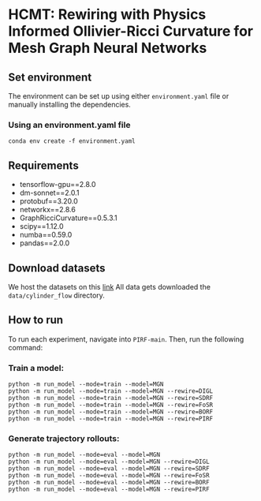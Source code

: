 # HCMT: Rewiring with Physics Informed Ollivier-Ricci Curvature for Mesh Graph Neural Networks


## Set environment
The environment can be set up using either `environment.yaml` file or manually installing the dependencies.
### Using an environment.yaml file
```
conda env create -f environment.yaml
```

## Requirements
- tensorflow-gpu==2.8.0
- dm-sonnet==2.0.1
- protobuf==3.20.0
- networkx==2.8.6
- GraphRicciCurvature==0.5.3.1
- scipy==1.12.0
- numba==0.59.0
- pandas==2.0.0

## Download datasets
We host the datasets on this [link](https://figshare.com/s/06f3782d7ee7d23d9d31)
All data gets downloaded the `data/cylinder_flow` directory.


## How to run
To run each experiment, navigate into `PIRF-main`. Then, run the following command:

### Train a model:
```
python -m run_model --mode=train --model=MGN
python -m run_model --mode=train --model=MGN --rewire=DIGL 
python -m run_model --mode=train --model=MGN --rewire=SDRF
python -m run_model --mode=train --model=MGN --rewire=FoSR
python -m run_model --mode=train --model=MGN --rewire=BORF
python -m run_model --mode=train --model=MGN --rewire=PIRF
```

### Generate trajectory rollouts:
```
python -m run_model --mode=eval --model=MGN
python -m run_model --mode=eval --model=MGN --rewire=DIGL 
python -m run_model --mode=eval --model=MGN --rewire=SDRF
python -m run_model --mode=eval --model=MGN --rewire=FoSR
python -m run_model --mode=eval --model=MGN --rewire=BORF
python -m run_model --mode=eval --model=MGN --rewire=PIRF
```
